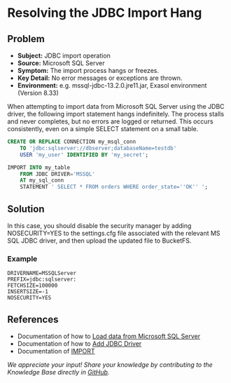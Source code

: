 # Resolving the JDBC Import Hang

## Problem

* **Subject:** JDBC import operation
* **Source:** Microsoft SQL Server
* **Symptom:** The import process hangs or freezes.
* **Key Detail:** No error messages or exceptions are thrown.
* **Environment:** e.g. mssql-jdbc-13.2.0.jre11.jar, Exasol environment (Version 8.33)

When attempting to import data from Microsoft SQL Server using the JDBC driver, the following import statement hangs indefinitely. The process stalls and never completes, but no errors are logged or returned. This occurs consistently, even on a simple SELECT statement on a small table.

```sql
CREATE OR REPLACE CONNECTION my_msql_conn
    TO 'jdbc:sqlserver://dbserver;databaseName=testdb'
    USER 'my_user' IDENTIFIED BY 'my_secret';

IMPORT INTO my_table 
    FROM JDBC DRIVER='MSSQL'
    AT my_sql_conn
    STATEMENT ' SELECT * FROM orders WHERE order_state=''OK'' ';
```

## Solution

In this case, you should disable the security manager by adding NOSECURITY=YES to the settings.cfg file associated with the relevant MS SQL JDBC driver, and then upload the updated file to BucketFS.

### Example

```text
DRIVERNAME=MSSQLServer
PREFIX=jdbc:sqlserver:
FETCHSIZE=100000
INSERTSIZE=-1
NOSECURITY=YES
```

## References

* Documentation of how to [Load data from Microsoft SQL Server](https://docs.exasol.com/db/latest/loading_data/connect_sources/sql_server.htm)
* Documentation of how to [Add JDBC Driver](https://docs.exasol.com/db/latest/administration/on-premise/manage_drivers/add_jdbc_driver.htm)
* Documentation of [IMPORT](https://docs.exasol.com/db/latest/sql/import.htm)

*We appreciate your input! Share your knowledge by contributing to the Knowledge Base directly in [GitHub](https://github.com/exasol/public-knowledgebase).*
